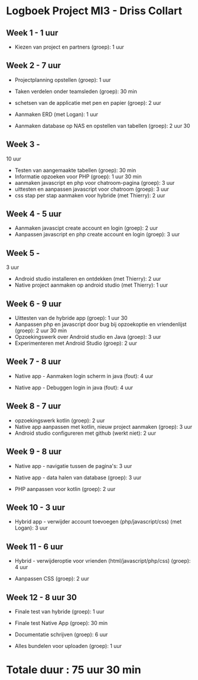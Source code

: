 # Logboek Project MI3 - Driss Collart

## Week 1 - 1 uur



* Kiezen van project en partners (groep): 1 uur



## Week 2 - 7 uur

* Projectplanning opstellen (groep): 1 uur
* Taken verdelen onder teamsleden (groep): 30 min

* schetsen van de applicatie met pen en papier (groep): 2 uur

* Aanmaken ERD (met Logan): 1 uur

* Aanmaken database op NAS en opstellen van tabellen (groep): 2 uur 30

## Week 3 - 

10 uur

* Testen van aangemaakte tabellen (groep): 30 min
* Informatie opzoeken voor PHP (groep): 1 uur 30 min
* aanmaken javascript en php voor chatroom-pagina (groep): 3 uur
* uittesten en aanpassen javascript voor chatroom (groep): 3 uur
* css stap per stap aanmaken voor hybride (met Thierry): 2 uur

## Week 4 - 5 uur

* Aanmaken javascipt create account en login (groep): 2 uur
* Aanpassen javascript en php create account en login (groep): 3 uur

## Week 5 - 

3 uur

* Android studio installeren en ontdekken (met Thierry): 2 uur
* Native project aanmaken op android studio (met Thierry): 1 uur

## Week 6 - 9 uur

* Uittesten van de hybride app (groep): 1 uur 30
* Aanpassen php en javascript door bug bij opzoekoptie en vriendenlijst (groep): 2 uur 30 min
* Opzoekingswerk over Android studio en Java (groep): 3 uur
* Experimenteren met Android Studio (groep): 2 uur

## Week 7 - 8 uur

* Native app - Aanmaken login scherm in java (fout): 4 uur

* Native app - Debuggen login in java (fout): 4 uur

## Week 8 - 7 uur

* opzoekingswerk kotlin (groep): 2 uur
* Native app aanpassen met kotlin, nieuw project aanmaken (groep): 3 uur
* Android studio configureren met github (werkt niet): 2 uur

## Week 9 - 8 uur

* Native app - navigatie tussen de pagina's: 3 uur
* Native app - data halen van database (groep): 3 uur

* PHP aanpassen voor kotlin (groep): 2 uur

## Week 10 - 3 uur

* Hybrid app - verwijder account toevoegen (php/javascript/css) (met Logan): 3 uur

## Week 11 - 6 uur



* Hybrid - verwijderoptie voor vrienden (html/javascript/php/css) (groep): 4 uur

* Aanpassen CSS (groep): 2 uur


## Week 12 - 8 uur 30

* Finale test van hybride (groep): 1 uur

* Finale test Native App (groep): 30 min

* Documentatie schrijven (groep): 6 uur

* Alles bundelen voor uploaden (groep): 1 uur

# Totale duur : 75 uur 30 min
